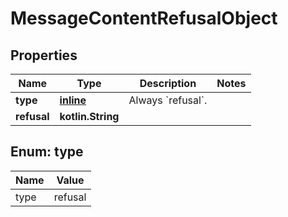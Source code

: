 
# MessageContentRefusalObject

## Properties
| Name | Type | Description | Notes |
| ------------ | ------------- | ------------- | ------------- |
| **type** | [**inline**](#Type) | Always &#x60;refusal&#x60;. |  |
| **refusal** | **kotlin.String** |  |  |


<a id="Type"></a>
## Enum: type
| Name | Value |
| ---- | ----- |
| type | refusal |



